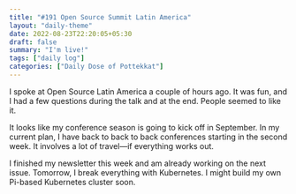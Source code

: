 ```yaml
---
title: "#191 Open Source Summit Latin America"
layout: "daily-theme"
date: 2022-08-23T22:20:05+05:30
draft: false
summary: "I'm live!"
tags: ["daily log"]
categories: ["Daily Dose of Pottekkat"]
---
```


I spoke at Open Source Latin America a couple of hours ago. It was fun, and I had a few questions during the talk and at the end. People seemed to like it.

It looks like my conference season is going to kick off in September. In my current plan, I have back to back to back conferences starting in the second week. It involves a lot of travel—if everything works out.

I finished my newsletter this week and am already working on the next issue. Tomorrow, I break everything with Kubernetes. I might build my own Pi-based Kubernetes cluster soon.
